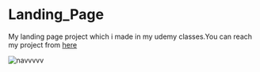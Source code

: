 # Landing_Page

My landing page project which i made in my udemy classes.You can reach my project from [here](https://esadakman.github.io/landing_page_1/)


![navvvvv](https://user-images.githubusercontent.com/98649983/168891043-ab1406c0-21ad-4f48-bf89-625ef2162355.gif)
